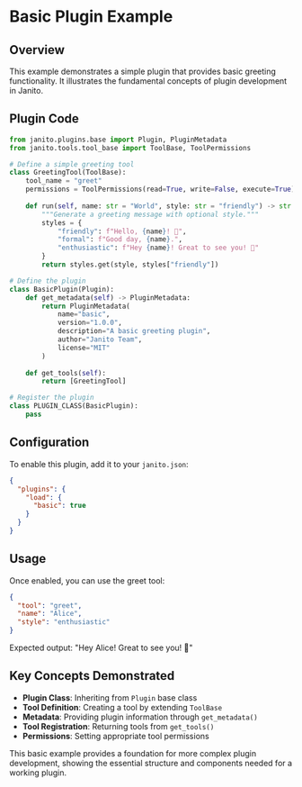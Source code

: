 # Basic Plugin Example

## Overview

This example demonstrates a simple plugin that provides basic greeting functionality. It illustrates the fundamental concepts of plugin development in Janito.

## Plugin Code

```python
from janito.plugins.base import Plugin, PluginMetadata
from janito.tools.tool_base import ToolBase, ToolPermissions

# Define a simple greeting tool
class GreetingTool(ToolBase):
    tool_name = "greet"
    permissions = ToolPermissions(read=True, write=False, execute=True)
    
    def run(self, name: str = "World", style: str = "friendly") -> str:
        """Generate a greeting message with optional style."""
        styles = {
            "friendly": f"Hello, {name}! 👋",
            "formal": f"Good day, {name}.",
            "enthusiastic": f"Hey {name}! Great to see you! 🎉"
        }
        return styles.get(style, styles["friendly"])

# Define the plugin
class BasicPlugin(Plugin):
    def get_metadata(self) -> PluginMetadata:
        return PluginMetadata(
            name="basic",
            version="1.0.0",
            description="A basic greeting plugin",
            author="Janito Team",
            license="MIT"
        )
    
    def get_tools(self):
        return [GreetingTool]

# Register the plugin
class PLUGIN_CLASS(BasicPlugin):
    pass
```

## Configuration

To enable this plugin, add it to your `janito.json`:

```json
{
  "plugins": {
    "load": {
      "basic": true
    }
  }
}
```

## Usage

Once enabled, you can use the greet tool:

```json
{
  "tool": "greet",
  "name": "Alice",
  "style": "enthusiastic"
}
```

Expected output: "Hey Alice! Great to see you! 🎉"

## Key Concepts Demonstrated

- **Plugin Class**: Inheriting from `Plugin` base class
- **Tool Definition**: Creating a tool by extending `ToolBase`
- **Metadata**: Providing plugin information through `get_metadata()`
- **Tool Registration**: Returning tools from `get_tools()`
- **Permissions**: Setting appropriate tool permissions

This basic example provides a foundation for more complex plugin development, showing the essential structure and components needed for a working plugin.